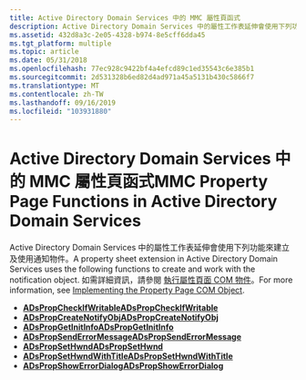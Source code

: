 ```yaml
---
title: Active Directory Domain Services 中的 MMC 屬性頁函式
description: Active Directory Domain Services 中的屬性工作表延伸會使用下列功能來建立及使用通知物件。 如需詳細資訊，請參閱執行屬性頁面 COM 物件。
ms.assetid: 432d8a3c-2e05-4328-b974-8e5cff6dda45
ms.tgt_platform: multiple
ms.topic: article
ms.date: 05/31/2018
ms.openlocfilehash: 77ec928c9422bf4a4efcd89c1ed35543c6e385b1
ms.sourcegitcommit: 2d531328b6ed82d4ad971a45a5131b430c5866f7
ms.translationtype: MT
ms.contentlocale: zh-TW
ms.lasthandoff: 09/16/2019
ms.locfileid: "103931880"
---
```

# <a name="mmc-property-page-functions-in-active-directory-domain-services"></a><span data-ttu-id="99edc-104">Active Directory Domain Services 中的 MMC 屬性頁函式</span><span class="sxs-lookup"><span data-stu-id="99edc-104">MMC Property Page Functions in Active Directory Domain Services</span></span>

<span data-ttu-id="99edc-105">Active Directory Domain Services 中的屬性工作表延伸會使用下列功能來建立及使用通知物件。</span><span class="sxs-lookup"><span data-stu-id="99edc-105">A property sheet extension in Active Directory Domain Services uses the following functions to create and work with the notification object.</span></span> <span data-ttu-id="99edc-106">如需詳細資訊，請參閱 [執行屬性頁面 COM 物件](implementing-the-property-page-com-object.md)。</span><span class="sxs-lookup"><span data-stu-id="99edc-106">For more information, see [Implementing the Property Page COM Object](implementing-the-property-page-com-object.md).</span></span>

-   [<span data-ttu-id="99edc-107">**ADsPropCheckIfWritable**</span><span class="sxs-lookup"><span data-stu-id="99edc-107">**ADsPropCheckIfWritable**</span></span>](/windows/desktop/api/Adsprop/nf-adsprop-adspropcheckifwritable)
-   [<span data-ttu-id="99edc-108">**ADsPropCreateNotifyObj**</span><span class="sxs-lookup"><span data-stu-id="99edc-108">**ADsPropCreateNotifyObj**</span></span>](/windows/desktop/api/Adsprop/nf-adsprop-adspropcreatenotifyobj)
-   [<span data-ttu-id="99edc-109">**ADsPropGetInitInfo**</span><span class="sxs-lookup"><span data-stu-id="99edc-109">**ADsPropGetInitInfo**</span></span>](/windows/desktop/api/Adsprop/nf-adsprop-adspropgetinitinfo)
-   [<span data-ttu-id="99edc-110">**ADsPropSendErrorMessage**</span><span class="sxs-lookup"><span data-stu-id="99edc-110">**ADsPropSendErrorMessage**</span></span>](/windows/desktop/api/Adsprop/nf-adsprop-adspropsenderrormessage)
-   [<span data-ttu-id="99edc-111">**ADsPropSetHwnd**</span><span class="sxs-lookup"><span data-stu-id="99edc-111">**ADsPropSetHwnd**</span></span>](/windows/desktop/api/Adsprop/nf-adsprop-adspropsethwnd)
-   [<span data-ttu-id="99edc-112">**ADsPropSetHwndWithTitle**</span><span class="sxs-lookup"><span data-stu-id="99edc-112">**ADsPropSetHwndWithTitle**</span></span>](/windows/desktop/api/Adsprop/nf-adsprop-adspropsethwndwithtitle)
-   [<span data-ttu-id="99edc-113">**ADsPropShowErrorDialog**</span><span class="sxs-lookup"><span data-stu-id="99edc-113">**ADsPropShowErrorDialog**</span></span>](/windows/desktop/api/Adsprop/nf-adsprop-adspropshowerrordialog)

 

 




